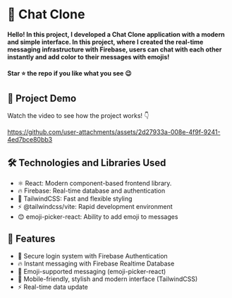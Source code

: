 <div><h1>💬 Chat Clone</h1></div>
<h4>Hello! In this project, I developed a Chat Clone application with a modern and simple interface. In this project, where I created the real-time messaging infrastructure with Firebase, users can chat with each other instantly and add color to their messages with emojis!</h4>
<h4>Star ⭐ the repo if you like what you see 😉 </h4>
 <div>
 <h2>📸 Project Demo</h2>
 <p>Watch the video to see how the project works! 👇</p>
   

https://github.com/user-attachments/assets/2d27933a-008e-4f9f-9241-4ed7bce80bb3


<h2>🛠️ Technologies and Libraries Used</h2>
 <ul>
   <li>⚛️ React: Modern component-based frontend library.</li>
   <li>🔥 Firebase: Real-time database and authentication</li>
   <li>🎨 TailwindCSS: Fast and flexible styling</li>
   <li>⚡ @tailwindcss/vite: Rapid development environment</li>
   <li>😊 emoji-picker-react: Ability to add emoji to messages</li>

</li>
     
 </ul>  
 
 <h2>🎨 Features</h2>
 <ul>
   <li>🔐 Secure login system with Firebase Authentication</li>
   <li>🔥 Instant messaging with Firebase Realtime Database</li>
   <li>💬 Emoji-supported messaging (emoji-picker-react)</li>
   <li>🎨 Mobile-friendly, stylish and modern interface (TailwindCSS)</li>
   <li>⚡ Real-time data update</li>
 </ul> 

